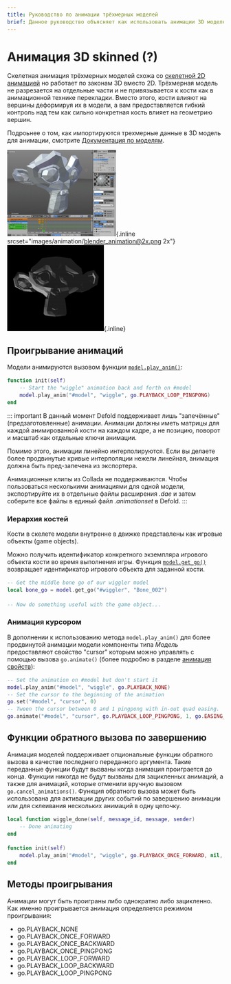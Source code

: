 ```yaml
---
title: Руководство по анимации трёхмерных моделей
brief: Данное руководство объясняет как использовать анимации 3D моделей в Defold
---
```


# Анимация 3D skinned (?)

Скелетная анимация трёхмерных моделей схожа со [скелетной 2D анимацией](/manuals/spine-animation) но работает по законам 3D вместо 2D. Трёхмерная модель не разрезается на отдельные части и не привязывается к кости как в анимационной технике перекладки. Вместо этого, кости влияют на вершины деформируя их в модели, а вам предоставляется гибкий контроль над тем как сильно конкретная кость влияет на геометрию вершин.

Подроьнее о том, как импортируются трехмерные данные в 3D модель для анимации, смотрите [Документация по моделям](/manuals/model).

  ![Анимация в Blender](images/animation/blender_animation.png){.inline srcset="images/animation/blender_animation@2x.png 2x"}
  ![Цик покачивания](images/animation/suzanne.gif){.inline}


## Проигрывание анимаций

Модели анимируются вызовом функции [`model.play_anim()`](/ref/model#model.play_anim):

```lua
function init(self)
    -- Start the "wiggle" animation back and forth on #model
    model.play_anim("#model", "wiggle", go.PLAYBACK_LOOP_PINGPONG)
end
```

::: important
В данный момент Defold поддерживает лишь "запечённые" (предзаготовленные) анимации. Анимации должны иметь матрицы для каждой анимированной кости на каждом кадре, а не позицию, поворот и масштаб как отдельные ключи анимации.

Помимо этого, анимации линейно интерполируются. Если вы делаете более продвинутые кривые интерполяции нежели линейная, анимация должна быть пред-запечена из экспортера.

Анимационные клипы из Collada не поддерживаются. Чтобы пользоваться несколькими анимациями для одной модели, экспортируйте их в отдельные файлы расширения *.dae* и затем соберите все файлы в единый файл *.animationset* в Defold.
:::

### Иерархия костей

Кости в скелете модели внутренне в движке представлены как игровые объекты (game objects).

Можно получить идентификатор конкретного экземпляра игрового объекта кости во время выполнения игры. Функция [`model.get_go()`](/ref/model#model.get_go) возвращает идентификатор игрового объекта для заданной кости.

```lua
-- Get the middle bone go of our wiggler model
local bone_go = model.get_go("#wiggler", "Bone_002")

-- Now do something useful with the game object...
```

### Анимация курсором

В дополнении к использованию метода `model.play_anim()` для более продвинутой анимации модели компоненты типа *Модель* предоставляют свойство "cursor" которым можно управлять с помощью вызова `go.animate()` (более подробно в разделе [анимация свойств](/manuals/property-animation)):

```lua
-- Set the animation on #model but don't start it
model.play_anim("#model", "wiggle", go.PLAYBACK_NONE)
-- Set the cursor to the beginning of the animation
go.set("#model", "cursor", 0)
-- Tween the cursor between 0 and 1 pingpong with in-out quad easing.
go.animate("#model", "cursor", go.PLAYBACK_LOOP_PINGPONG, 1, go.EASING_INOUTQUAD, 3)
```

## Функции обратного вызова по завершению

Анимация моделей поддерживает опциональные функции обратного вызова в качестве последнего переданного аргумента. Такие переданные функции будут вызваны когда анимация проиграется до конца. Функции никогда не будут вызваны для зацикленных анимаций, а также для анимаций, которые отменили вручную вызовом `go.cancel_animations()`. Функция обратного вызова может быть использована для активации других событий по завершению анимации или для склеивания нескольких анимаций в одну цепочку.

```lua
local function wiggle_done(self, message_id, message, sender)
    -- Done animating
end

function init(self)
    model.play_anim("#model", "wiggle", go.PLAYBACK_ONCE_FORWARD, nil, wiggle_done)
end
```

## Методы проигрывания

Анимации могут быть проиграны либо однократно либо зацикленно. Как именно проигрывается анимация определяется режимом проигрывания:

* go.PLAYBACK_NONE
* go.PLAYBACK_ONCE_FORWARD
* go.PLAYBACK_ONCE_BACKWARD
* go.PLAYBACK_ONCE_PINGPONG
* go.PLAYBACK_LOOP_FORWARD
* go.PLAYBACK_LOOP_BACKWARD
* go.PLAYBACK_LOOP_PINGPONG
